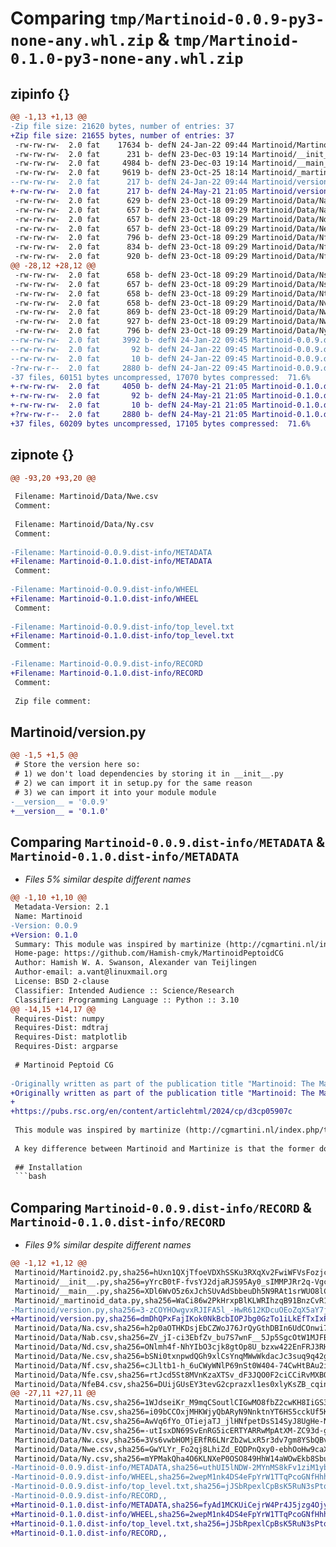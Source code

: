 # Comparing `tmp/Martinoid-0.0.9-py3-none-any.whl.zip` & `tmp/Martinoid-0.1.0-py3-none-any.whl.zip`

## zipinfo {}

```diff
@@ -1,13 +1,13 @@
-Zip file size: 21620 bytes, number of entries: 37
+Zip file size: 21655 bytes, number of entries: 37
 -rw-rw-rw-  2.0 fat    17634 b- defN 24-Jan-22 09:44 Martinoid/Martinoid2.py
 -rw-rw-rw-  2.0 fat      231 b- defN 23-Dec-03 19:14 Martinoid/__init__.py
 -rw-rw-rw-  2.0 fat     4984 b- defN 23-Dec-03 19:14 Martinoid/__main__.py
 -rw-rw-rw-  2.0 fat     9619 b- defN 23-Oct-25 18:14 Martinoid/_martinoid_data.py
--rw-rw-rw-  2.0 fat      217 b- defN 24-Jan-22 09:44 Martinoid/version.py
+-rw-rw-rw-  2.0 fat      217 b- defN 24-May-21 21:05 Martinoid/version.py
 -rw-rw-rw-  2.0 fat      629 b- defN 23-Oct-18 09:29 Martinoid/Data/Na.csv
 -rw-rw-rw-  2.0 fat      657 b- defN 23-Oct-18 09:29 Martinoid/Data/Nab.csv
 -rw-rw-rw-  2.0 fat      657 b- defN 23-Oct-18 09:29 Martinoid/Data/Nd.csv
 -rw-rw-rw-  2.0 fat      657 b- defN 23-Oct-18 09:29 Martinoid/Data/Ne.csv
 -rw-rw-rw-  2.0 fat      796 b- defN 23-Oct-18 09:29 Martinoid/Data/Nf.csv
 -rw-rw-rw-  2.0 fat      834 b- defN 23-Oct-18 09:29 Martinoid/Data/Nfe.csv
 -rw-rw-rw-  2.0 fat      920 b- defN 23-Oct-18 09:29 Martinoid/Data/NfeB4.csv
@@ -28,12 +28,12 @@
 -rw-rw-rw-  2.0 fat      658 b- defN 23-Oct-18 09:29 Martinoid/Data/Ns.csv
 -rw-rw-rw-  2.0 fat      657 b- defN 23-Oct-18 09:29 Martinoid/Data/Nse.csv
 -rw-rw-rw-  2.0 fat      658 b- defN 23-Oct-18 09:29 Martinoid/Data/Nt.csv
 -rw-rw-rw-  2.0 fat      658 b- defN 23-Oct-18 09:29 Martinoid/Data/Nv.csv
 -rw-rw-rw-  2.0 fat      869 b- defN 23-Oct-18 09:29 Martinoid/Data/Nw.csv
 -rw-rw-rw-  2.0 fat      927 b- defN 23-Oct-18 09:29 Martinoid/Data/Nwe.csv
 -rw-rw-rw-  2.0 fat      796 b- defN 23-Oct-18 09:29 Martinoid/Data/Ny.csv
--rw-rw-rw-  2.0 fat     3992 b- defN 24-Jan-22 09:45 Martinoid-0.0.9.dist-info/METADATA
--rw-rw-rw-  2.0 fat       92 b- defN 24-Jan-22 09:45 Martinoid-0.0.9.dist-info/WHEEL
--rw-rw-rw-  2.0 fat       10 b- defN 24-Jan-22 09:45 Martinoid-0.0.9.dist-info/top_level.txt
-?rw-rw-r--  2.0 fat     2880 b- defN 24-Jan-22 09:45 Martinoid-0.0.9.dist-info/RECORD
-37 files, 60151 bytes uncompressed, 17070 bytes compressed:  71.6%
+-rw-rw-rw-  2.0 fat     4050 b- defN 24-May-21 21:05 Martinoid-0.1.0.dist-info/METADATA
+-rw-rw-rw-  2.0 fat       92 b- defN 24-May-21 21:05 Martinoid-0.1.0.dist-info/WHEEL
+-rw-rw-rw-  2.0 fat       10 b- defN 24-May-21 21:05 Martinoid-0.1.0.dist-info/top_level.txt
+?rw-rw-r--  2.0 fat     2880 b- defN 24-May-21 21:05 Martinoid-0.1.0.dist-info/RECORD
+37 files, 60209 bytes uncompressed, 17105 bytes compressed:  71.6%
```

## zipnote {}

```diff
@@ -93,20 +93,20 @@
 
 Filename: Martinoid/Data/Nwe.csv
 Comment: 
 
 Filename: Martinoid/Data/Ny.csv
 Comment: 
 
-Filename: Martinoid-0.0.9.dist-info/METADATA
+Filename: Martinoid-0.1.0.dist-info/METADATA
 Comment: 
 
-Filename: Martinoid-0.0.9.dist-info/WHEEL
+Filename: Martinoid-0.1.0.dist-info/WHEEL
 Comment: 
 
-Filename: Martinoid-0.0.9.dist-info/top_level.txt
+Filename: Martinoid-0.1.0.dist-info/top_level.txt
 Comment: 
 
-Filename: Martinoid-0.0.9.dist-info/RECORD
+Filename: Martinoid-0.1.0.dist-info/RECORD
 Comment: 
 
 Zip file comment:
```

## Martinoid/version.py

```diff
@@ -1,5 +1,5 @@
 # Store the version here so:
 # 1) we don't load dependencies by storing it in __init__.py
 # 2) we can import it in setup.py for the same reason
 # 3) we can import it into your module module
-__version__ = '0.0.9'
+__version__ = '0.1.0'
```

## Comparing `Martinoid-0.0.9.dist-info/METADATA` & `Martinoid-0.1.0.dist-info/METADATA`

 * *Files 5% similar despite different names*

```diff
@@ -1,10 +1,10 @@
 Metadata-Version: 2.1
 Name: Martinoid
-Version: 0.0.9
+Version: 0.1.0
 Summary: This module was inspired by martinize (http://cgmartini.nl/index.php/tools2/proteins-and-bilayers/204-martinize) and has been created to perform automatic topology building of peptoids within the MARTINI forcefield (v2.1) in the GROMACS program.
 Home-page: https://github.com/Hamish-cmyk/MartinoidPeptoidCG
 Author: Hamish W. A. Swanson, Alexander van Teijlingen
 Author-email: a.vant@linuxmail.org
 License: BSD 2-clause
 Classifier: Intended Audience :: Science/Research
 Classifier: Programming Language :: Python :: 3.10
@@ -14,15 +14,17 @@
 Requires-Dist: numpy
 Requires-Dist: mdtraj
 Requires-Dist: matplotlib
 Requires-Dist: argparse
 
 # Martinoid Peptoid CG
 
-Originally written as part of the publication title "Martinoid: The Martini Peptoid Force Field", published in the ***Journal of Very Cool Science***.
+Originally written as part of the publication title "Martinoid: The Martini Peptoid Force Field", published in ***Phys. Chem. Chem. Phys.***. 
+
+https://pubs.rsc.org/en/content/articlehtml/2024/cp/d3cp05907c
 
 This module was inspired by martinize (http://cgmartini.nl/index.php/tools2/proteins-and-bilayers/204-martinize) and has been created to perform automatic topology building of peptoids within the MARTINI forcefield (v2.1) in the GROMACS program.
 
 A key difference between Martinoid and Martinize is that the former does not require an input all-atom peptoid structure while Martinize does. This has obvious advantages but does mean the output guessed CG structures [generally] require a greater degree of minimization.
 
 ## Installation
 ```bash
```

## Comparing `Martinoid-0.0.9.dist-info/RECORD` & `Martinoid-0.1.0.dist-info/RECORD`

 * *Files 9% similar despite different names*

```diff
@@ -1,12 +1,12 @@
 Martinoid/Martinoid2.py,sha256=hUxn1QXjTfoeVDXhSSKu3RXqXv2FwiWFVsFozjcxm30,17634
 Martinoid/__init__.py,sha256=yYrcB0tF-fvsYJ2djaRJS95Ay0_sIMMPJRr2q-VgcoM,231
 Martinoid/__main__.py,sha256=XDl6WvO5z6xJchSUvAdSbbeuDh5N9RAt1srWUO8lCpc,4984
 Martinoid/_martinoid_data.py,sha256=WaCi86w2PkHrxpBlKLWRIhzqB91BnzCvR1rYBCzujRE,9619
-Martinoid/version.py,sha256=3-zCOYHOwgvxRJIFA5l_-HwR612KDcuOEoZqX5aY7jk,217
+Martinoid/version.py,sha256=dmDhQPxFajIKok0NkBcbIOPJbg0GzTo1iLkEfTxIxP8,217
 Martinoid/Data/Na.csv,sha256=h2p0aOTHKDsjEbCZWoJ76JrQyGthDBIn6UdCOnwi71o,629
 Martinoid/Data/Nab.csv,sha256=ZV_jI-ci3EbfZv_bu7S7wnF__5Jp5SgcOtW1MJFBT40,657
 Martinoid/Data/Nd.csv,sha256=ONlmh4f-NhYIbO3cjk8gtOp8U_bzxw422EnFRJ3RH9w,657
 Martinoid/Data/Ne.csv,sha256=bSNi0txnpwdQGh9xlCsYnqMWwWkdacJc3suq9q42gko,657
 Martinoid/Data/Nf.csv,sha256=cJLltb1-h_6uCWyWNlP69nSt0W404-74CwHtBAu2iy8,796
 Martinoid/Data/Nfe.csv,sha256=rtJcd5St8MVnKzaXTSv_dF3JQO0F2ciCCiRvMXBOlm0,834
 Martinoid/Data/NfeB4.csv,sha256=DUijGUsEY3tevG2cprazxl1es0xlyKsZB_cqinKeWio,920
@@ -27,11 +27,11 @@
 Martinoid/Data/Ns.csv,sha256=1WJdseiKr_M9mqCSoutlCIGwMO8fbZ2cwKH8IiGS38k,658
 Martinoid/Data/Nse.csv,sha256=i09bCCOxjMHKWjyQbARyN9NnktnYT6HS5cckUf5KtI8,657
 Martinoid/Data/Nt.csv,sha256=AwVq6fYo_OTiejaTJ_jlHNfpetDsS14SyJ8UgHe-NTU,658
 Martinoid/Data/Nv.csv,sha256=-utIsxDN69SvEnRG5icERTYARRwMpAtXM-ZC93d-gxo,658
 Martinoid/Data/Nw.csv,sha256=3Vs6vwbHOMjERfR6LNrZb2wLxR5r3dv7gm8YSbQBvZI,869
 Martinoid/Data/Nwe.csv,sha256=GwYLYr_Fo2qj8LhiZd_EQDPnQxy0-ebhOoHw9caXKB4,927
 Martinoid/Data/Ny.csv,sha256=mYPMakQha4O6KLNXeP0OSO849HhW14aWOwEkb8SbuYM,796
-Martinoid-0.0.9.dist-info/METADATA,sha256=uthUI5lNDW-2MYnMS8kFv1ziM1ybKMOrL7hFUvDSIBU,3992
-Martinoid-0.0.9.dist-info/WHEEL,sha256=2wepM1nk4DS4eFpYrW1TTqPcoGNfHhhO_i5m4cOimbo,92
-Martinoid-0.0.9.dist-info/top_level.txt,sha256=jJSbRpexlCpBsK5RuN3sPtqbUWi50mEZEmertTFoCNg,10
-Martinoid-0.0.9.dist-info/RECORD,,
+Martinoid-0.1.0.dist-info/METADATA,sha256=fyAd1MCKUiCejrW4Pr4J5jzg4Ojyc_uv5IwqUOQp6fw,4050
+Martinoid-0.1.0.dist-info/WHEEL,sha256=2wepM1nk4DS4eFpYrW1TTqPcoGNfHhhO_i5m4cOimbo,92
+Martinoid-0.1.0.dist-info/top_level.txt,sha256=jJSbRpexlCpBsK5RuN3sPtqbUWi50mEZEmertTFoCNg,10
+Martinoid-0.1.0.dist-info/RECORD,,
```

